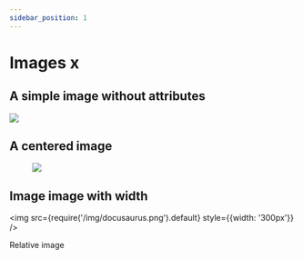 ```yaml
---
sidebar_position: 1
---
```


# Images x

## A simple image without attributes

![](/img/docusaurus.png)

## A centered image

<figure style={{textAlign: 'center'}}>
  <img src={require('/img/docusaurus.png').default} />
</figure>

## Image image with width

<img src={require('/img/docusaurus.png').default} style={{width: '300px'}} />

Relative image
